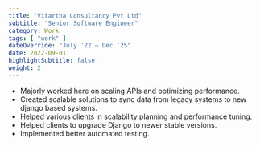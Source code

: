 ```yaml
---
title: "Vitartha Consultancy Pvt Ltd"
subtitle: "Senior Software Engineer"
category: Work
tags: [ "work" ]
dateOverride: "July ’22 – Dec ’25"
date: 2022-09-01
highlightSubtitle: false
weight: 2
---
```


- Majorly worked here on scaling APIs and optimizing performance.
- Created scalable solutions to sync data from legacy systems to new django based systems.
- Helped various clients in scalability planning and performance tuning.
- Helped clients to upgrade Django to newer stable versions.
- Implemented better automated testing.